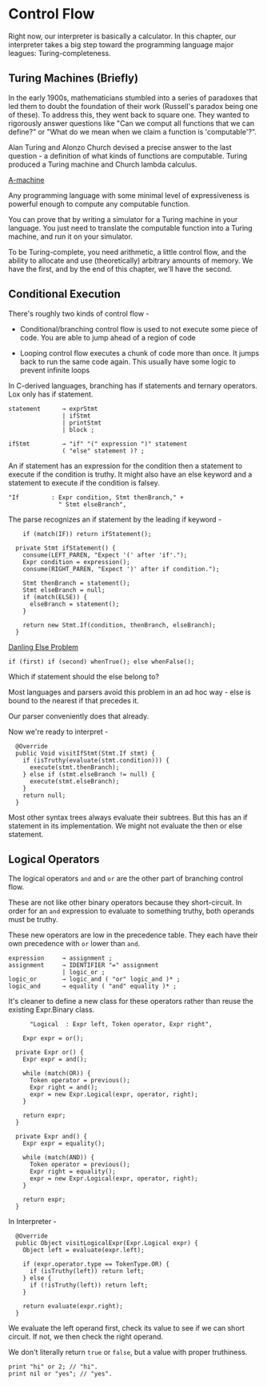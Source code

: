 # Control Flow

Right now, our interpreter is basically a calculator. In this chapter, our interpreter takes a big step toward the programming language major leagues: Turing-completeness.

## Turing Machines (Briefly)

In the early 1900s, mathematicians stumbled into a series of paradoxes that led them to doubt the foundation of their work (Russell's paradox being one of these). To address this, they went back to square one. They wanted to rigorously answer questions like "Can we comput all functions that we can define?" or "What do we mean when we claim a function is 'computable'?".

Alan Turing and Alonzo Church devised a precise answer to the last question - a definition of what kinds of functions are computable. Turing produced a Turing machine and Church lambda calculus.

[A-machine](https://craftinginterpreters.com/image/control-flow/turing-machine.png)

Any programming language with some minimal level of expressiveness is powerful enough to compute any computable function.

You can prove that by writing a simulator for a Turing machine in your language. You just need to translate the computable function into a Turing machine, and run it on your simulator.

To be Turing-complete, you need arithmetic, a little control flow, and the ability to allocate and use (theoretically) arbitrary amounts of memory. We have the first, and by the end of this chapter, we'll have the second.

## Conditional Execution

There's roughly two kinds of control flow - 

* Conditional/branching control flow is used to not execute some piece of code. You are able to jump ahead of a region of code

* Looping control flow executes a chunk of code more than once. It jumps back to run the same code again. This usually have some logic to prevent infinite loops

In C-derived languages, branching has if statements and ternary operators. Lox only has if statement.

```
statement      → exprStmt
               | ifStmt
               | printStmt
               | block ;

ifStmt         → "if" "(" expression ")" statement
               ( "else" statement )? ;
```

An if statement has an expression for the condition then a statement to execute if the condition is truthy. It might also have an else keyword and a statement to execute if the condition is falsey.

```
"If         : Expr condition, Stmt thenBranch," +
              " Stmt elseBranch",
```

The parse recognizes an if statement by the leading if keyword - 

`    if (match(IF)) return ifStatement();`

```
  private Stmt ifStatement() {
    consume(LEFT_PAREN, "Expect '(' after 'if'.");
    Expr condition = expression();
    consume(RIGHT_PAREN, "Expect ')' after if condition."); 

    Stmt thenBranch = statement();
    Stmt elseBranch = null;
    if (match(ELSE)) {
      elseBranch = statement();
    }

    return new Stmt.If(condition, thenBranch, elseBranch);
  }
```

[Danling Else Problem](https://craftinginterpreters.com/image/control-flow/dangling-else.png)

`if (first) if (second) whenTrue(); else whenFalse();`

Which if statement should the else belong to?

Most languages and parsers avoid this problem in an ad hoc way - else is bound to the nearest if that precedes it.

Our parser conveniently does that already.

Now we're ready to interpret - 

```
  @Override
  public Void visitIfStmt(Stmt.If stmt) {
    if (isTruthy(evaluate(stmt.condition))) {
      execute(stmt.thenBranch);
    } else if (stmt.elseBranch != null) {
      execute(stmt.elseBranch);
    }
    return null;
  }
```

Most other syntax trees always evaluate their subtrees. But this has an if statement in its implementation. We might not evaluate the then or else statement.

## Logical Operators

The logical operators `and` and `or` are the other part of branching control flow.

These are not like other binary operators because they short-circuit. In order for an `and` expression to evaluate to something truthy, both operands must be truthy.

These new operators are low in the precedence table. They each have their own precedence with `or` lower than `and`.

```
expression     → assignment ;
assignment     → IDENTIFIER "=" assignment
               | logic_or ;
logic_or       → logic_and ( "or" logic_and )* ;
logic_and      → equality ( "and" equality )* ;
```

It's cleaner to define a new class for these operators rather than reuse the existing Expr.Binary class.

`      "Logical  : Expr left, Token operator, Expr right",`

`    Expr expr = or();`

```
  private Expr or() {
    Expr expr = and();

    while (match(OR)) {
      Token operator = previous();
      Expr right = and();
      expr = new Expr.Logical(expr, operator, right);
    }

    return expr;
  }

  private Expr and() {
    Expr expr = equality();

    while (match(AND)) {
      Token operator = previous();
      Expr right = equality();
      expr = new Expr.Logical(expr, operator, right);
    }

    return expr;
  }
```

In Interpreter - 

```
  @Override
  public Object visitLogicalExpr(Expr.Logical expr) {
    Object left = evaluate(expr.left);

    if (expr.operator.type == TokenType.OR) {
      if (isTruthy(left)) return left;
    } else {
      if (!isTruthy(left)) return left;
    }

    return evaluate(expr.right);
  }
```

We evaluate the left operand first, check its value to see if we can short circuit. If not, we then check the right operand.

We don't literally return `true` or `false`, but a value with proper truthiness.

```
print "hi" or 2; // "hi".
print nil or "yes"; // "yes".
```
